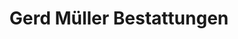 ---
title: "Gerd Müller Bestattungen"
url: /berlin/gerd-mueller-bestattungen/
shop: Bestattungen
---